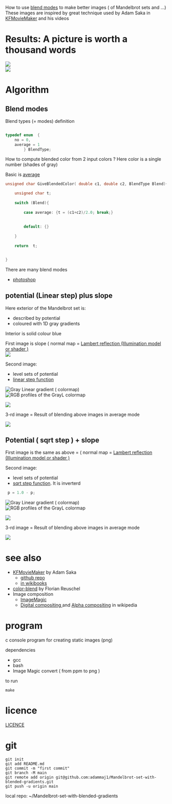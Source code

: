 How to use [blend modes](https://en.wikipedia.org/wiki/Blend_modes) to make better images ( of Mandelbrot sets and ...)  
These images are inspired by great technique used by Adam Saka in [KFMovieMaker](https://en.wikibooks.org/wiki/Fractals/kallesfraktaler#KFMovieMaker) and his videos 


#  Results: A picture is worth a thousand words 

![](./images/average_0.008000.png)  
![](./images/average_0.070000.png)  





# Algorithm 



## Blend modes

Blend types (= modes) definition

```c

typedef enum  {
	no = 0,
	average = 1	
		} BlendType; 
```




How to compute blended color from 2 input colors ? Here color is a single number (shades of gray)  

Basic is [average ](https://stackoverflow.com/questions/726549/algorithm-for-additive-color-mixing-for-rgb-values)

```c
unsigned char GiveBlendedColor( double c1, double c2, BlendType Blend){

	unsigned char t;
	
	switch (Blend){
	
		case average: {t = (c1+c2)/2.0; break;}
		
		
		default: {}
	
	}
	
	return  t;


}

```


There are many blend modes 
* [photoshop](https://stackoverflow.com/questions/5919663/how-does-photoshop-blend-two-images-together)



## potential (Linear step) plus slope

Here exterior of the Mandelbrot set is:
* described by potential
* coloured with 1D gray gradients

Interior is solid colour blue


First image is slope ( normal map = [Lambert reflection (Illumination model or shader )](https://gitlab.com/adammajewski/mandelbrot_wiki_ACh#using-complex-potential-and-lambert-reflection-illumination-model-or-shader-)   
![](./images/normal.png)  


Second image: 
* level sets of potential
* [linear step function](https://github.com/adammaj1/1D-RGB-color-gradient#gray-linear-colormap)

![](./images/Linear_steps.png "Gray Linear gradient ( colormap)")  
![](./images/Linear_steps_2D.png "RGB profiles of the GrayL colormap")    

![](./images/step_linear.png)  


3-rd image = Result of blending above images in average mode  

![](./images/average.png)  



## Potential ( sqrt step ) + slope


First image is the same as above = ( normal map = [Lambert reflection (Illumination model or shader )](https://gitlab.com/adammajewski/mandelbrot_wiki_ACh#using-complex-potential-and-lambert-reflection-illumination-model-or-shader-)



Second image: 
* level sets of potential
* [sqrt step function](https://github.com/adammaj1/1D-RGB-color-gradient#gray-sqrt-colormap). It is inverterd

```c
 p = 1.0 - p;
```



![](./images/Sqrt_steps.png "Gray Linear gradient ( colormap)")  
![](./images/Sqrt_steps_2D.png "RGB profiles of the GrayL colormap")    

![](./images/step_sqrt.png)  


3-rd image = Result of blending above images in average mode  

![](./images/average_sqrt.png)  



# see also
* [KFMovieMaker](https://www.maths.town/after-effects-plugins/kfmoviemaker/kfmoviemaker-download-and-installation) by Adam Saka
  * [github repo](https://github.com/adamsaka/KFMovieMaker)
  * [in wikibooks](https://en.wikibooks.org/wiki/Fractals/kallesfraktaler#KFMovieMaker)
* [color-blend](https://github.com/loilo/color-blend) by Florian Reuschel
* Image composition
  * [ImageMagic](https://imagemagick.org/script/composite.php)
  * [Digital compositing ](https://en.wikipedia.org/wiki/Digital_compositing) and [Alpha compositing](https://en.wikipedia.org/wiki/Alpha_compositing) in wikipedia
  


# program
c console program for creating static images (png)

dependencies
* gcc
* bash
* Image Magic convert ( from ppm to png )


to run

```
make
```





# licence
[LICENCE](LICENCE)


# git
```git
git init
git add README.md
git commit -m "first commit"
git branch -M main
git remote add origin git@github.com:adammaj1/Mandelbrot-set-with-blended-gradients.git
git push -u origin main
```

local repo:  ~/Mandelbrot-set-with-blended-gradients

